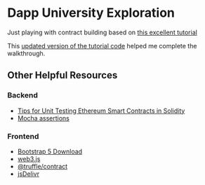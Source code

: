 # Dapp University Exploration

Just playing with contract building based on [this excellent tutorial](https://www.youtube.com/watch?v=XdKv5uwEk5A)

This [updated version of the tutorial code](https://github.com/jhosehprendon/tauro-token) helped me complete the walkthrough.

## Other Helpful Resources

### Backend

* [Tips for Unit Testing Ethereum Smart Contracts in Solidity](https://betterprogramming.pub/a-few-tips-for-unit-testing-ethereum-smart-contract-in-solidity-d804062068fb)
* [Mocha assertions](https://mochajs.org/#assertions)

### Frontend

* [Bootstrap 5 Download](https://getbootstrap.com/docs/5.0/getting-started/download/)
* [web3.js](https://github.com/ChainSafe/web3.js)
* [@truffle/contract](https://www.npmjs.com/package/@truffle/contract)
* [jsDelivr](https://www.jsdelivr.com)